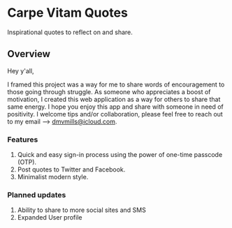 # Carpe Vitam Quotes

Inspirational quotes to reflect on and share.

## Overview

Hey y'all,

I framed this project was a way for me to share words of encouragement to those going through struggle. As someone who appreciates a boost of motivation, I created this web application as a way for others to share that same energy. I hope you enjoy this app and share with someone in need of positivity. I welcome tips and/or collaboration, please feel free to reach out to my email --> <dmvmills@icloud.com>.

### Features

1. Quick and easy sign-in process using the power of one-time passcode (OTP).
2. Post quotes to Twitter and Facebook.
3. Minimalist modern style.

### Planned updates

1. Ability to share to more social sites and SMS
2. Expanded User profile

